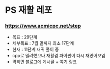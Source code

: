 # PS 재활 레포
### https://www.acmicpc.net/step
- 목표 : 29단계
- 세부목표 : 7월 말까지 최소 17단계
- 현재 : 11단계 재귀 풀이 중
- cpp로 밀려했으나 재활겸 파이썬이 다시 재밌어보임
- 막히면 블로그에 게시글 + 여기 링크
